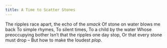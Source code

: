```yaml
---
title: A Time to Scatter Stones
---
```


The ripples race apart, the echo of the *smack*
Of stone on water blows me back
To simple rhymes,
To silent times,
To a child by the water
Whose preoccupying bother
Isn’t that the ripples one day stop,
Or that every stone must drop –
But how to make the loudest *plop*.
